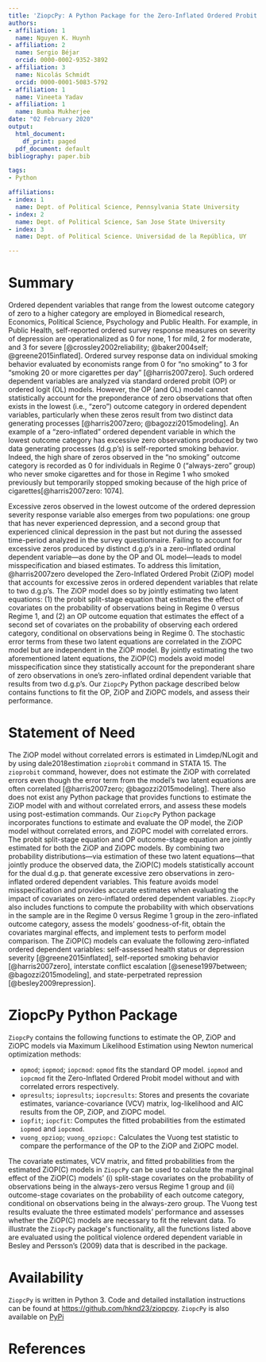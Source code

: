 ```yaml
---
title: 'ZiopcPy: A Python Package for the Zero-Inflated Ordered Probit Models Without and With Correlated Errors'
authors:
- affiliation: 1
  name: Nguyen K. Huynh
- affiliation: 2
  name: Sergio Béjar
  orcid: 0000-0002-9352-3892
- affiliation: 3
  name: Nicolás Schmidt
  orcid: 0000-0001-5083-5792
- affiliation: 1
  name: Vineeta Yadav
- affiliation: 1
  name: Bumba Mukherjee
date: "02 February 2020"
output:
  html_document:
    df_print: paged
  pdf_document: default
bibliography: paper.bib

tags:
- Python

affiliations:
- index: 1
  name: Dept. of Political Science, Pennsylvania State University
- index: 2
  name: Dept. of Political Science, San Jose State University
- index: 3
  name: Dept. of Political Science. Universidad de la República, UY

---
```

# Summary


Ordered dependent variables that range from the lowest outcome category of zero to a higher category are employed in Biomedical research, Economics, Political Science, Psychology and Public Health. For example, in Public Health, self-reported ordered survey response measures on severity of depression are operationalized as 0 for none, 1 for mild, 2 for moderate, and 3 for severe [@crossley2002reliability; @baker2004self; @greene2015inflated]. Ordered survey response data on individual smoking behavior evaluated by economists range from 0 for “no smoking” to 3 for “smoking 20 or more cigarettes per day” [@harris2007zero]. Such ordered dependent variables are analyzed via standard ordered probit (OP) or ordered logit (OL) models. However, the OP (and OL) model cannot statistically account for the preponderance of zero observations that often exists in the lowest (i.e., “zero”) outcome category in ordered dependent variables, particularly when these zeros result from two distinct data generating processes [@harris2007zero; @bagozzi2015modeling]. An example of a “zero-inflated” ordered dependent variable in which the lowest outcome category has excessive zero observations produced by two data generating processes (d.g.p’s) is self-reported smoking behavior. Indeed, the high share of zeros observed in the “no smoking” outcome category is recorded as 0 for individuals in Regime 0 (“always-zero” group) who never smoke cigarettes and for those in Regime 1 who smoked previously but temporarily stopped smoking because of the high price of cigarettes[@harris2007zero: 1074]. 

Excessive zeros observed in the lowest outcome of the ordered depression severity response variable also emerges from two populations: one group that has never experienced depression, and a second group that experienced clinical depression in the past but not during the assessed time-period analyzed in the survey questionnaire. Failing to account for excessive zeros produced by distinct d.g.p’s in a zero-inflated ordinal dependent variable—as done by the OP and OL model—leads to model misspecification and biased estimates. To address this limitation, @harris2007zero developed the Zero-Inflated Ordered Probit (ZiOP) model that accounts for excessive zeros in ordered dependent variables that relate to two d.g.p’s. The ZiOP model does so by jointly estimating two latent equations: (1) the probit split-stage equation that estimates the effect of covariates on the probability of observations being in Regime 0 versus Regime 1, and (2) an OP outcome equation that estimates the effect of a second set of covariates on the probability of observing each ordered category, conditional on observations being in Regime 0. The stochastic error terms from these two latent equations are correlated in the ZiOPC model but are independent in the ZiOP model.  By jointly estimating the two aforementioned latent equations, the ZiOP(C) models avoid model misspecification since they statistically account for the preponderant share of zero observations in one’s zero-inflated ordinal dependent variable that results from two d.g.p’s. Our `ZiopcPy` Python package described below contains functions to fit the OP, ZiOP and ZiOPC models, and assess their performance.


# Statement of Need 

The ZiOP model without correlated errors is estimated in Limdep/NLogit and by using dale2018estimation `zioprobit` command in STATA 15. The `zioprobit` command, however, does not estimate the ZiOP with correlated errors even though the error term from the model’s two latent equations are often correlated [@harris2007zero; @bagozzi2015modeling]. There also does not exist any Python package that provides functions to estimate the ZiOP model with and without correlated errors, and assess these models using post-estimation commands. Our `ZiopcPy` Python package incorporates functions to estimate and evaluate the OP model, the ZiOP model without correlated errors, and ZiOPC model with correlated errors. The probit split-stage equation and OP outcome-stage equation are jointly estimated for both the ZiOP and ZiOPC models. By combining two probability distributions—via estimation of these two latent equations—that jointly produce the observed data, the ZiOP(C) models statistically account for the dual d.g.p. that generate excessive zero observations in zero-inflated ordered dependent variables. This feature avoids model misspecification and provides accurate estimates when evaluating the impact of covariates on zero-inflated ordered dependent variables. `ZiopcPy` also includes functions to compute the probability with which observations in the sample are in the Regime 0 versus Regime 1 group in the zero-inflated outcome category, assess the models’ goodness-of-fit, obtain the covariates marginal effects, and implement tests to perform model comparison. The ZiOP(C) models can evaluate the following zero-inflated ordered dependent variables: self-assessed health status or depression severity [@greene2015inflated], self-reported smoking behavior [@harris2007zero], interstate conflict escalation [@senese1997between; @bagozzi2015modeling], and state-perpetrated repression [@besley2009repression].


# ZiopcPy Python Package  

`ZiopcPy` contains the following functions to estimate the OP, ZiOP and ZiOPC models via Maximum Likelihood Estimation using Newton numerical optimization methods: 

* `opmod`; `iopmod`; `iopcmod`: `opmod` fits the standard OP model. `iopmod` and `iopcmod` fit the Zero-Inflated Ordered Probit model without and with correlated errors respectively.
* `opresults`; `iopresults`; `iopcresults`: Stores and presents the covariate estimates, variance-covariance (VCV) matrix, log-likelihood and AIC results from the OP, ZiOP, and ZiOPC model.   
* `iopfit`; `iopcfit`: Computes the fitted probabilities from the estimated `iopmod` and `iopcmod`.
* `vuong_opziop`; `vuong_opziopc:` Calculates the Vuong test statistic to compare the performance of the OP to the ZiOP and ZiOPC model. 

The covariate estimates, VCV matrix, and fitted probabilities from the estimated ZiOP(C) models in `ZiopcPy` can be used to calculate the marginal effect of the ZiOP(C) models’ (i) split-stage covariates on the probability of observations being in the always-zero versus Regime 1 group and (ii) outcome-stage covariates on the probability of each outcome category, conditional on observations being in the always-zero group. The Vuong test results evaluate the three estimated models’ performance and assesses whether the ZiOP(C) models are necessary to fit the relevant data.  To illustrate the `ZiopcPy` package's functionality, all the functions listed above are evaluated using the political violence ordered dependent variable in Besley and Persson’s (2009) data that is described in the package.

# Availability 
`ZiopcPy` is written in Python 3. Code and detailed installation instructions can be found at https://github.com/hknd23/ziopcpy. `ZiopcPy` is also available on [PyPi](https://pypi.org/project/ziopcpy/0.1.2/)

# References














